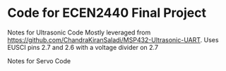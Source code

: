 # Code for ECEN2440 Final Project 
Notes for Ultrasonic Code 
Mostly leveraged from https://github.com/ChandraKiranSaladi/MSP432-Ultrasonic-UART. Uses EUSCI pins 2.7 and 2.6 with a voltage divider on 2.7 

Notes for Servo Code 
